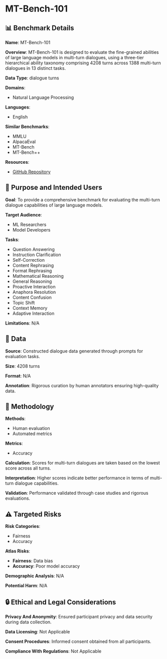 # MT-Bench-101

## 📊 Benchmark Details

**Name**: MT-Bench-101

**Overview**: MT-Bench-101 is designed to evaluate the fine-grained abilities of large language models in multi-turn dialogues, using a three-tier hierarchical ability taxonomy comprising 4208 turns across 1388 multi-turn dialogues in 13 distinct tasks.

**Data Type**: dialogue turns

**Domains**:
- Natural Language Processing

**Languages**:
- English

**Similar Benchmarks**:
- MMLU
- AlpacaEval
- MT-Bench
- MT-Bench++

**Resources**:
- [GitHub Repository](https://github.com/mtbench101/mt-bench-101)

## 🎯 Purpose and Intended Users

**Goal**: To provide a comprehensive benchmark for evaluating the multi-turn dialogue capabilities of large language models.

**Target Audience**:
- ML Researchers
- Model Developers

**Tasks**:
- Question Answering
- Instruction Clarification
- Self-Correction
- Content Rephrasing
- Format Rephrasing
- Mathematical Reasoning
- General Reasoning
- Proactive Interaction
- Anaphora Resolution
- Content Confusion
- Topic Shift
- Context Memory
- Adaptive Interaction

**Limitations**: N/A

## 💾 Data

**Source**: Constructed dialogue data generated through prompts for evaluation tasks.

**Size**: 4208 turns

**Format**: N/A

**Annotation**: Rigorous curation by human annotators ensuring high-quality data.

## 🔬 Methodology

**Methods**:
- Human evaluation
- Automated metrics

**Metrics**:
- Accuracy

**Calculation**: Scores for multi-turn dialogues are taken based on the lowest score across all turns.

**Interpretation**: Higher scores indicate better performance in terms of multi-turn dialogue capabilities.

**Validation**: Performance validated through case studies and rigorous evaluations.

## ⚠️ Targeted Risks

**Risk Categories**:
- Fairness
- Accuracy

**Atlas Risks**:
- **Fairness**: Data bias
- **Accuracy**: Poor model accuracy

**Demographic Analysis**: N/A

**Potential Harm**: N/A

## 🔒 Ethical and Legal Considerations

**Privacy And Anonymity**: Ensured participant privacy and data security during data collection.

**Data Licensing**: Not Applicable

**Consent Procedures**: Informed consent obtained from all participants.

**Compliance With Regulations**: Not Applicable
